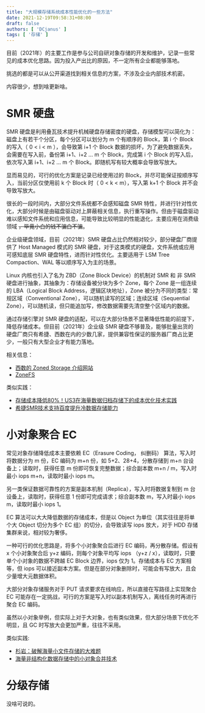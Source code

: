 ```yaml
---
title: "大规模存储系统成本性能优化的一些方法"
date: 2021-12-19T09:58:31+08:00
draft: false
authors: [ 'DCjanus' ]
tags: [ '存储' ]
---
```


目前（2021年）的主要工作是参与公司自研对象存储的开发和维护，记录一些常见的成本优化思路。因为投入产出比的原因，不一定所有企业都能够落地。

挑选的都是可以从公开渠道找到相关信息的方案，不涉及企业内部技术机密。

内容很少，想到啥更新啥。

<!--more-->

# SMR 硬盘

SMR 硬盘是利用叠瓦技术提升机械硬盘存储密度的硬盘，存储模型可以简化为：磁盘上有若干个分区，每个分区可以划分为 m 个有顺序的 Block，第 i 个 Block 的写入（ 0 < i < m ），会导致第 i+1 个 Block 数据的损坏，为了避免数据丢失，会需要在写入前，备份第 i+1、i+2 ... m 个 Block，完成第 i 个 Block 的写入后，依次写入第 i+1、i+2 ... m 个 Block。即随机写有较大概率会导致写放大。

显而易见的，可行的优化方案是记录已经使用过的 Block，并尽可能保证按顺序写入，当前分区仅使用前 k 个 Block 时（ 0 < k < m），写入第 k+1 个 Block 并不会导致写放大。

很长的一段时间内，大部分文件系统都不会感知磁盘 SMR 特性，并进行针对性优化，大部分时候是由磁盘驱动对上屏蔽相关信息，执行重写操作。但由于磁盘驱动难以感知文件系统和应用信息，可能导致比较明显的性能退化，主要应用在消费级领域 ~~，毕竟小白的钱不骗白不骗~~。

企业级硬盘领域，目前（2021年）SMR 硬盘占比仍然相对较少，部分硬盘厂商提供了 Host Managed 模式的 SMR 硬盘，对于这类模式的硬盘，文件系统或应用可感知底层 SMR 硬盘特性，进而针对性优化。主要适用于 LSM Tree Compaction、WAL 等以顺序写入为主的场景。

Linux 内核也引入了名为 ZBD（Zone Block Device）的机制对 SMR 和 非 SMR 硬盘进行抽象，其抽象为：存储设备被分块为多个 Zone，每个 Zone 是一组连续的 LBA（Logical Block Address，逻辑区块地址），Zone 被分为不同的类型：常规区域（Conventional Zone），可以随机读写的区域；连续区域（Sequential Zone），可以随机读，但只能追加写，修改数据需要先清空整个区域内的数据。

通过存储引擎对 SMR 硬盘的适配，可以在大部分场景不显著降低性能的前提下，降低存储成本。但目前（2021年）企业级 SMR 硬盘不够普及，能够批量出货的硬盘厂商只有希捷、西数在内的少数几家，提供兼容性保证的服务器厂商占比更少，一般只有大型企业才有能力落地。

相关信息：

- [西数的 Zoned Storage 介绍网站](https://zonedstorage.io/)
- [ZoneFS](https://www.kernel.org/doc/html/latest/filesystems/zonefs.html)

类似实践：

- [存储成本降低80%！US3在海量数据归档存储下的成本优化技术实践](https://segmentfault.com/a/1190000039872775?sort=newest)
- [希捷SMR技术支持百度提升冷数据存储能力](http://www.icpcw.com/Parts/Memory/New/3265/326519.htm)

# 小对象聚合 EC

常见对象存储降低成本主要依赖 EC（Erasure Coding， 纠删码） 算法，写入时将数据分为 m 份，EC 编码为 m+n 份，如 5+2、28+4，分散存储到 m+n 台设备上；读取时，获得任意 m 份即可恢复完整数据；综合副本数 m+n / m，写入时最小 iops m+n，读取时最小 iops m。

另一类保证数据可靠性的方案是副本机制（Replica），写入时将数据复制到 m 台设备上，读取时，获得任意 1 份即可完成请求；综合副本数 m，写入时最小 iops m，读取时最小 iops 1。

EC 算法可以大大降低数据的存储成本，但是以 Object 为单位（其实往往是将单个大 Object 切分为多个 EC 组）的切分，会导致读写 iops 放大，对于 HDD 存储集群来说，相对较为奢侈。

一种可行的优化思路是，将多个小对象聚合后进行 EC 编码，再分散存储。假设有 x 个小对象聚合后 y+z 编码，则每个对象平均写 iops （y+z / x），读取时，只要单个小对象的数据不跨越 EC Block 边界，iops 仅为 1。存储成本与 EC 方案相等，但 iops 可以接近副本方案。但是在部分对象删除时，可能会有写放大，且会少量增大元数据体积。

大部分对象存储服务对于 PUT 请求要求在线响应，所以直接在写路径上实现聚合 EC 可能存在一定挑战，可行的方案是写入时以副本机制写入，离线任务时再进行聚合 EC 编码。

虽然以小对象举例，但实际上对于大对象，也有类似效果，但大部分场景下优化不明显，且 GC 时写放大会更加严重，往往不采用。

类似实践: 

- [杉岩：破解海量小文件存储的大难题](https://cloud.tencent.com/developer/news/618279)
- [海量非结构化数据存储中的小对象合并技术](https://cloud.tencent.com/developer/news/618279)

# 分级存储

没啥可说的。